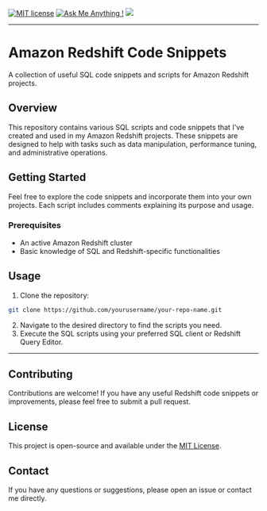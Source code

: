 [![MIT license](https://img.shields.io/badge/License-MIT-blue.svg)](https://lbesson.mit-license.org/) [![Ask Me Anything !](https://img.shields.io/badge/Ask%20me-anything-1abc9c.svg)](https://GitHub.com/Naereen/ama) <img src="https://img.shields.io/badge/-Amazon Redshift-8C4FFF?style=flat&logo=amazonredshift&logoColor=white"/>

---
# Amazon Redshift Code Snippets

A collection of useful SQL code snippets and scripts for Amazon Redshift projects.

## Overview

This repository contains various SQL scripts and code snippets that I've created and used in my Amazon Redshift projects. These snippets are designed to help with tasks such as data manipulation, performance tuning, and administrative operations.

## Getting Started

Feel free to explore the code snippets and incorporate them into your own projects. Each script includes comments explaining its purpose and usage.

### Prerequisites

- An active Amazon Redshift cluster
- Basic knowledge of SQL and Redshift-specific functionalities

## Usage

1. Clone the repository:
```bash
git clone https://github.com/yourusername/your-repo-name.git
````

2. Navigate to the desired directory to find the scripts you need.
3. Execute the SQL scripts using your preferred SQL client or Redshift Query Editor.

---

## Contributing

Contributions are welcome! If you have any useful Redshift code snippets or improvements, please feel free to submit a pull request.

## License

This project is open-source and available under the [MIT License](LICENSE).

## Contact

If you have any questions or suggestions, please open an issue or contact me directly.